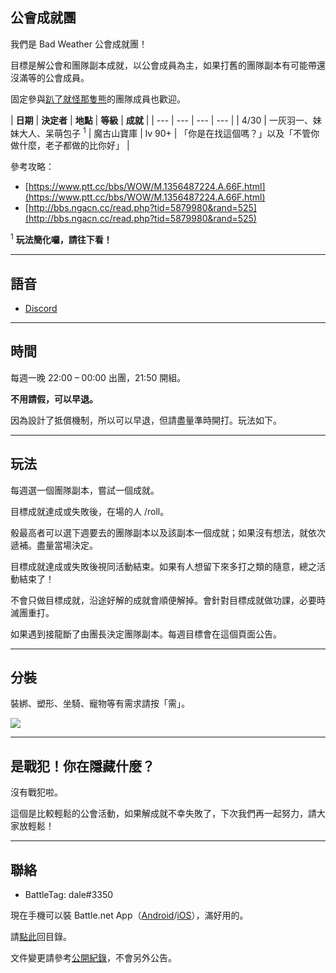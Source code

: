 ## 公會成就團

我們是 Bad Weather 公會成就團！

目標是解公會和團隊副本成就，以公會成員為主，如果打舊的團隊副本有可能帶還沒滿等的公會成員。

固定參與[趴了就怪那隻熊](https://dalechou.github.io/wow/raid.html)的團隊成員也歡迎。

| **日期** | **決定者** | **地點** | **等級** | **成就** | 
| --- | --- | --- | --- |
| 4/30 | 一灰羽一、妹妹大人、呆萌包子 <sup>1</sup> | 魔古山寶庫 | lv 90+ | 「你是在找這個嗎？」以及「不管你做什麼，老子都做的比你好」 | 

參考攻略：
- [https://www.ptt.cc/bbs/WOW/M.1356487224.A.66F.html](https://www.ptt.cc/bbs/WOW/M.1356487224.A.66F.html)
- [http://bbs.ngacn.cc/read.php?tid=5879980&rand=525](http://bbs.ngacn.cc/read.php?tid=5879980&rand=525)

<sup>1</sup> **玩法簡化囉，請往下看！**

---

## 語音

- [Discord](https://discord.gg/Jyn6ERe)

---

## 時間

每週一晚 22:00 – 00:00 出團，21:50 開組。

**不用請假，可以早退。**

因為設計了抵償機制，所以可以早退，但請盡量準時開打。玩法如下。

---

## 玩法

每週選一個團隊副本，嘗試一個成就。

目標成就達成或失敗後，在場的人 /roll。

骰最高者可以選下週要去的團隊副本以及該副本一個成就；如果沒有想法，就依次遞補。盡量當場決定。

目標成就達成或失敗後視同活動結束。如果有人想留下來多打之類的隨意，總之活動結束了！

不會只做目標成就，沿途好解的成就會順便解掉。會針對目標成就做功課，必要時滅團重打。

如果遇到接龍斷了由團長決定團隊副本。每週目標會在這個頁面公告。

---

## 分裝

裝綁、塑形、坐騎、寵物等有需求請按「需」。

![](https://dalechou.github.com/wow/need.png)

---

## 是戰犯！你在隱藏什麼？

沒有戰犯啦。

這個是比較輕鬆的公會活動，如果解成就不幸失敗了，下次我們再一起努力，請大家放輕鬆！

---

## 聯絡

- BattleTag: dale#3350

現在手機可以裝 Battle.net App（[Android](https://play.google.com/store/apps/details?id=com.blizzard.messenger)/[iOS](https://itunes.apple.com/us/app/blizzard-battle-net/id1241040030)），滿好用的。

請[點此](https://dalechou.github.io/wow/)回目錄。

文件變更請參考[公開紀錄](https://github.com/dalechou/wow/commits/master/raid2.md)，不會另外公告。
